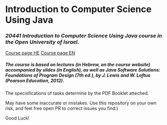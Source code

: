 # Introduction to Computer Science Using Java

### _20441 Introduction to Computer Science Using Java course in the Open University of Israel._

[Course page HE](https://www.openu.ac.il/courses/20441.htm)
[Course page EN](https://www-e.openu.ac.il/courses/20441.htm)

##### The course is based on lectures (in Hebrew, on the course website) accompanied by slides (in English), as well as Java Software Solutions: Foundations of Program Design (7th ed.), by J. Lewis and W. Loftus (Pearson Education, 2012). 

The specisfications of tasks determine by the PDF Booklet atteched.

May have some inaccurate or mistakes. Use this repository on your own risk, and feel free open PR to correct issues you find:)

Good Luck!
